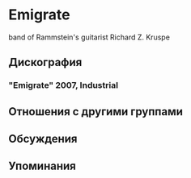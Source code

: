 # Emigrate

band of Rammstein's guitarist Richard Z. Kruspe

## Дискография

### "Emigrate" 2007, Industrial




## Отношения с другими группами


## Обсуждения


## Упоминания

